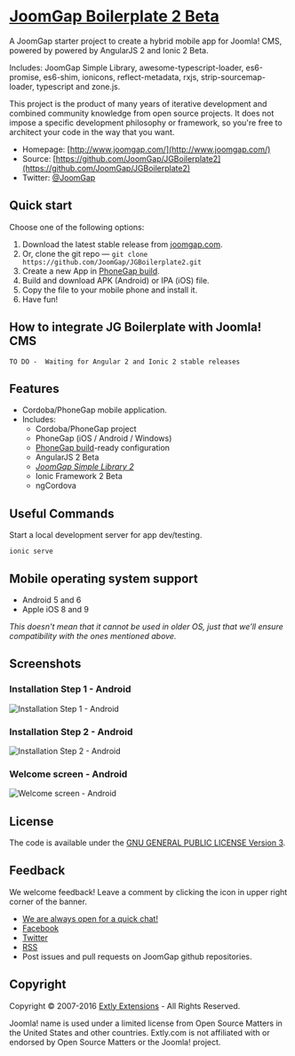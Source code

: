 # [JoomGap Boilerplate 2 Beta](http://www.joomgap.com/starters.html)

A JoomGap starter project to create a hybrid mobile app for Joomla! CMS, powered by powered by AngularJS 2 and Ionic 2 Beta.

Includes: JoomGap Simple Library, awesome-typescript-loader, es6-promise, es6-shim, ionicons, reflect-metadata, rxjs, strip-sourcemap-loader, typescript and zone.js.

This project is the product of many years of iterative development and
combined community knowledge from open source projects. It does not impose a specific development
philosophy or framework, so you're free to architect your code in the
way that you want.

* Homepage: [http://www.joomgap.com/](http://www.joomgap.com/)
* Source: [https://github.com/JoomGap/JGBoilerplate2](https://github.com/JoomGap/JGBoilerplate2)
* Twitter: [@JoomGap](https://twitter.com/JoomGap)

## Quick start

Choose one of the following options:

1. Download the latest stable release from
   [joomgap.com](http://www.joomgap.com/more/downloads/joomgap-boilerplate-2.html).
2. Or, clone the git repo — `git clone
   https://github.com/JoomGap/JGBoilerplate2.git`
3. Create a new App in [PhoneGap build](https://build.phonegap.com).
4. Build and download APK (Android) or IPA (iOS) file.
5. Copy the file to your mobile phone and install it.
6. Have fun!

## How to integrate JG Boilerplate with Joomla! CMS

    TO DO -  Waiting for Angular 2 and Ionic 2 stable releases
	
## Features

* Cordoba/PhoneGap mobile application.
* Includes:
  * Cordoba/PhoneGap project
  * PhoneGap (iOS / Android / Windows)
  * [PhoneGap build](https://build.phonegap.com)-ready configuration
  * AngularJS 2 Beta
  * *[JoomGap Simple Library 2](https://github.com/JoomGap/JGSimple2)*
  * Ionic Framework 2 Beta
  * ngCordova

## Useful Commands

Start a local development server for app dev/testing.

	ionic serve	
	
## Mobile operating system support

* Android 5 and 6
* Apple iOS 8 and 9

*This doesn't mean that it cannot be used in older OS,
just that we'll ensure compatibility with the ones mentioned above.*

## Screenshots

### Installation Step 1 - Android

![Installation Step 1 - Android](http://cdn.joomgap.com/images/JGBoilerplate2/JGBoilerplate2-1.jpg)

### Installation Step 2 - Android

![Installation Step 2 - Android](http://cdn.joomgap.com/images/JGBoilerplate2/JGBoilerplate2-2.jpg)

### Welcome screen - Android

![Welcome screen - Android](http://cdn.joomgap.com/images/JGBoilerplate2/JGBoilerplate2-3-start.jpg)

## License

The code is available under the [GNU GENERAL PUBLIC LICENSE Version 3](LICENSE).

## Feedback

We welcome feedback! Leave a comment by clicking the icon in upper right corner of the banner.

* [We are always open for a quick chat!](http://www.joomgap.com/more/contact-us.html)
* [Facebook](https://twitter.com/joomgap)
* [Twitter](https://www.facebook.com/joomgap)
* [RSS](http://www.joomgap.com/more/blog.feed?type=rss)
* Post issues and pull requests on JoomGap github repositories.

## Copyright

Copyright © 2007-2016 [Extly Extensions](http://www.extly.com/) - All Rights Reserved.

Joomla! name is used under a limited license from Open Source Matters in the United States and other countries. Extly.com is not affiliated with or endorsed by Open Source Matters or the Joomla! project.
